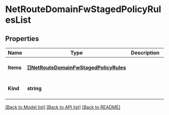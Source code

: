 # NetRouteDomainFwStagedPolicyRulesList

## Properties
Name | Type | Description | Notes
------------ | ------------- | ------------- | -------------
**Items** | [**[]NetRouteDomainFwStagedPolicyRules**](net_routeDomain_fwStagedPolicyRules.md) |  | [optional] [default to null]
**Kind** | **string** |  | [optional] [default to null]

[[Back to Model list]](../README.md#documentation-for-models) [[Back to API list]](../README.md#documentation-for-api-endpoints) [[Back to README]](../README.md)


